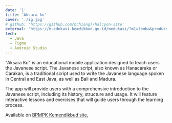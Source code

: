 ```yaml
---
date: '1'
title: 'Aksara ku'
cover: './ig.jpg'
# github: 'https://github.com/bchiang7/halcyon-site'
external: 'https://m-edukasi.kemdikbud.go.id/medukasi/?m1=lomba&produksi=2018&kd=ME18LOMP02'
tech:
  - Java
  - Figma
  - Android Studio
---
```


"Aksara Ku" is an educational mobile application designed to teach users the Javanese script. The Javanese script, also known as Hanacaraka or Carakan, is a traditional script used to write the Javanese language spoken in Central and East Java, as well as Bali and Madura.

The app will provide users with a comprehensive introduction to the Javanese script, including its history, structure and usage. It will feature interactive lessons and exercises that will guide users through the learning process.

Available on [BPMPK Kemendikbud site](https://m-edukasi.kemdikbud.go.id/medukasi/?m1=lomba&produksi=2018&kd=ME18LOMP02), 